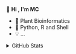 <!-- ### 👋 Hi , I'm MC-->
 👋 **Hi , I'm MC**
- 🌱 Plant Bioinformatics
- 🏃 Python, R and Shell
- 💡 ...


<details>
<summary>GitHub Stats</summary>

<br/>

> 
<a href="https://github.com/cfc424/cfc424">
  <img align="center" src="https://github-readme-stats.vercel.app/api?username=cfc424&show_icons=true&theme=vision-friendly-dark" />
</a>
<br/>

<a href="https://github.com/cfc424/cfc424">
  <img align="center" src="https://github-readme-stats.vercel.app/api/top-langs/?username=cfc424&layout=compact" />
</a>
<br/>

<!--START_SECTION:waka-->
```text
No Activity tracked this Week
```
<!--END_SECTION:waka-->
